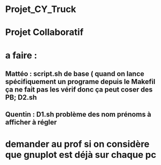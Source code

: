 # Projet_CY_Truck

# Projet Collaboratif

# a faire :
## Mattéo : script.sh de base ( quand on lance spécifiquement un programe depuis le Makefil ça ne fait pas les vérif donc ça peut coser des PB; D2.sh
## Quentin : D1.sh problème des nom prénoms à afficher à régler


# demander au prof si on considère que gnuplot est déjà sur chaque pc
